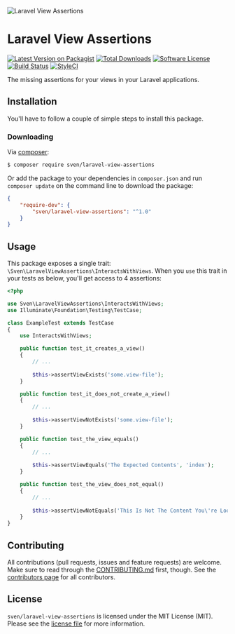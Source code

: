 ![Laravel View Assertions](https://user-images.githubusercontent.com/11269635/115122193-f2b8e580-9fb6-11eb-9604-eb8ba59cc445.jpg)

# Laravel View Assertions

[![Latest Version on Packagist][ico-version]][link-packagist]
[![Total Downloads][ico-downloads]][link-downloads]
[![Software License][ico-license]](LICENSE.md)
[![Build Status][ico-build]][link-build]
[![StyleCI][ico-styleci]][link-styleci]

The missing assertions for your views in your Laravel applications.

## Installation
You'll have to follow a couple of simple steps to install this package.

### Downloading
Via [composer](http://getcomposer.org):

```bash
$ composer require sven/laravel-view-assertions
```

Or add the package to your dependencies in `composer.json` and run
`composer update` on the command line to download the package:

```json
{
    "require-dev": {
        "sven/laravel-view-assertions": "^1.0"
    }
}
```

## Usage
This package exposes a single trait: `\Sven\LaravelViewAssertions\InteractsWithViews`.
When you `use` this trait in your tests as below, you'll get access to 4 assertions:

```php
<?php

use Sven\LaravelViewAssertions\InteractsWithViews;
use Illuminate\Foundation\Testing\TestCase;

class ExampleTest extends TestCase
{
    use InteractsWithViews;

    public function test_it_creates_a_view()
    {
        // ...
        
        $this->assertViewExists('some.view-file');
    }

    public function test_it_does_not_create_a_view()
    {
        // ...
        
        $this->assertViewNotExists('some.view-file');
    }

    public function test_the_view_equals()
    {
        // ...
        
        $this->assertViewEquals('The Expected Contents', 'index');
    }

    public function test_the_view_does_not_equal()
    {
        // ...
        
        $this->assertViewNotEquals('This Is Not The Content You\'re Looking For', 'index');
    }
}
```

## Contributing
All contributions (pull requests, issues and feature requests) are
welcome. Make sure to read through the [CONTRIBUTING.md](CONTRIBUTING.md) first,
though. See the [contributors page](../../graphs/contributors) for all contributors.

## License
`sven/laravel-view-assertions` is licensed under the MIT License (MIT). Please see the
[license file](LICENSE.md) for more information.

[ico-version]: https://img.shields.io/packagist/v/sven/laravel-view-assertions.svg?style=flat-square
[ico-license]: https://img.shields.io/badge/license-MIT-green.svg?style=flat-square
[ico-downloads]: https://img.shields.io/packagist/dt/sven/laravel-view-assertions.svg?style=flat-square
[ico-build]: https://img.shields.io/github/workflow/status/svenluijten/laravel-view-assertions/Tests?style=flat-square
[ico-styleci]: https://styleci.io/repos/358929420/shield

[link-packagist]: https://packagist.org/packages/sven/laravel-view-assertions
[link-downloads]: https://packagist.org/packages/sven/laravel-view-assertions
[link-build]: https://github.com/svenluijten/laravel-view-assertions/actions/workflows/run-tests.yml
[link-styleci]: https://styleci.io/repos/358929420
